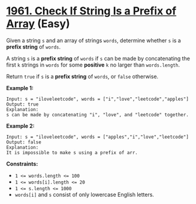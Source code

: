 # [1961. Check If String Is a Prefix of Array][link] (Easy)

[link]: https://leetcode.com/problems/check-if-string-is-a-prefix-of-array/

Given a string `s` and an array of strings `words`, determine whether `s` is a **prefix string** of
`words`.

A string `s` is a **prefix string** of `words` if `s` can be made by concatenating the first `k`
strings in `words` for some **positive** `k` no larger than `words.length`.

Return `true` if  `s` is a **prefix string** of  `words`, or  `false` otherwise.

**Example 1:**

```
Input: s = "iloveleetcode", words = ["i","love","leetcode","apples"]
Output: true
Explanation:
s can be made by concatenating "i", "love", and "leetcode" together.
```

**Example 2:**

```
Input: s = "iloveleetcode", words = ["apples","i","love","leetcode"]
Output: false
Explanation:
It is impossible to make s using a prefix of arr.
```

**Constraints:**

- `1 <= words.length <= 100`
- `1 <= words[i].length <= 20`
- `1 <= s.length <= 1000`
- `words[i]` and `s` consist of only lowercase English letters.
